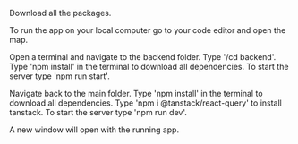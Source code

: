 Download all the packages.



To run the app on your local computer go to your code editor and open the map.

Open a terminal and navigate to the backend folder. 
Type '/cd backend'.
Type 'npm install' in the terminal to download all dependencies.
To start the server type 'npm run start'.

Navigate back to the main folder.
Type 'npm install' in the terminal to download all dependencies.
Type 'npm i @tanstack/react-query' to install tanstack.
To start the server type 'npm run dev'.

A new window will open with the running app.


